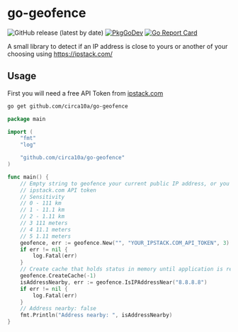 # go-geofence

![GitHub release (latest by date)](https://img.shields.io/github/v/release/circa10a/go-geofence?style=plastic)
[![PkgGoDev](https://pkg.go.dev/badge/github.com/circa10a/go-geofence)](https://pkg.go.dev/github.com/circa10a/go-geofence?tab=overview)
[![Go Report Card](https://goreportcard.com/badge/github.com/circa10a/go-geofence)](https://goreportcard.com/report/github.com/circa10a/go-geofence)

A small library to detect if an IP address is close to yours or another of your choosing using https://ipstack.com/

## Usage

First you will need a free API Token from [ipstack.com](https://ipstack.com/signup/free)

```bash
go get github.com/circa10a/go-geofence
```

```go
package main

import (
	"fmt"
	"log"

	"github.com/circa10a/go-geofence"
)

func main() {
	// Empty string to geofence your current public IP address, or you can monitor a remote address by supplying it as the first parameter
	// ipstack.com API token
	// Sensitivity
	// 0 - 111 km
	// 1 - 11.1 km
	// 2 - 1.11 km
	// 3 111 meters
	// 4 11.1 meters
	// 5 1.11 meters
	geofence, err := geofence.New("", "YOUR_IPSTACK.COM_API_TOKEN", 3)
	if err != nil {
		log.Fatal(err)
	}
	// Create cache that holds status in memory until application is restarted
	geofence.CreateCache(-1)
	isAddressNearby, err := geofence.IsIPAddressNear("8.8.8.8")
	if err != nil {
		log.Fatal(err)
	}
	// Address nearby: false
	fmt.Println("Address nearby: ", isAddressNearby)
}
```
